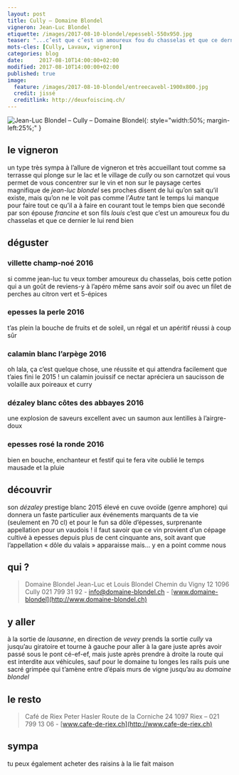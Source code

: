```yaml
---
layout: post
title: Cully — Domaine Blondel
vigneron: Jean-Luc Blondel
etiquette: /images/2017-08-10-blondel/epessebl-550x950.jpg
teaser: "...c’est que c’est un amoureux fou du chasselas et que ce dernier le lui rend bien"
mots-cles: [Cully, Lavaux, vigneron]
categories: blog
date:     2017-08-10T14:00:00+02:00
modified: 2017-08-10T14:00:00+02:00
published: true
image:
  feature: /images/2017-08-10-blondel/entreecavebl-1900x800.jpg
  credit: jissé
  creditlink: http://deuxfoiscinq.ch/
---
```



![Jean-Luc Blondel – Cully – Domaine Blondel][i1]{: style="width:50%; margin-left:25%;" }

[i1]: ../../images/2017-08-10-blondel/blondelpapa-1200x1600.jpg
## le vigneronun type très sympa à l’allure de vigneron et très accueillant tout comme sa terrasse qui plonge sur le lac et le village de *cully* ou son carnotzet qui vous permet de vous concentrer sur le vin et non sur le paysage certes magnifiquede *jean-luc blondel* ses proches disent de lui qu’on sait qu’il existe, mais qu’on ne le voit pas comme l’*Autre* tant le temps lui manque pour faire tout ce qu’il a à faire en courant tout le temps bien que secondé par son épouse *francine* et son fils *louis*c’est que c’est un amoureux fou du chasselas et que ce dernier le lui rend bien## déguster### villette champ-noé 2016si comme jean-luc tu veux tomber amoureux du chasselas, bois cette potion qui a un goût de reviens-yà l’apéro même sans avoir soif ou avec un filet de perches au citron vert et 5-épices### epesses la perle 2016t’as plein la bouche de fruits et de soleil, un régal et un apéritif réussi à coup sûr### calamin blanc l’arpège 2016oh lala, ça c’est quelque chose, une réussite et qui attendra facilement que t’aies fini le 2015 ! un calamin jouissifce nectar apréciera un saucisson de volaille aux poireaux et curry### dézaley blanc côtes des abbayes 2016une explosion de saveurs excellent avec un saumon aux lentilles à l’airgre-doux### epesses rosé la ronde 2016bien en bouche, enchanteur et festif qui te fera vite oublié le temps mausade et la pluie## découvrirson *dézaley* prestige blanc 2015
élevé en cuve ovoïde (genre amphore) qui donnera un faste particulier aux événements marquants de ta vie (seulement en 70 cl)
et pour le funsa dôle d’épesses, surprenante appellation pour un vaudois !il faut savoir que ce vin provient d’un cépage cultivé à epesses depuis plus de cent cinquante ans, soit avant que l’appellation « dôle du valais » apparaissemais… y en a point comme nous## qui ?> Domaine Blondel> Jean-Luc et Louis Blondel> Chemin du Vigny 12> 1096 Cully> 021 799 31 92 - [info@domaine-blondel.ch](mailto:info@domaine-blondel.ch) - [www.domaine-blondel](http://www.domaine-blondel.ch)## y allerà la sortie de *lausanne*, en direction de *vevey* prends la sortie *cully*va jusqu’au giratoire et tourne à gauche pour aller à la garejuste après avoir passé sous le pont cé-ef-ef, mais juste après prendre à droite la route qui est interdite aux véhicules, sauf pour le domainetu longes les rails puis une sacré grimpée qui t’amène entre d’épais murs de vigne jusqu’au au *domaine blondel*## le resto> Café de Riex> Peter Hasler> Route de la Corniche 24> 1097 Riex – 021 799 13 06 - [www.cafe-de-riex.ch](http://www.cafe-de-riex.ch)## sympatu peux également acheter des raisins à la lie fait maison